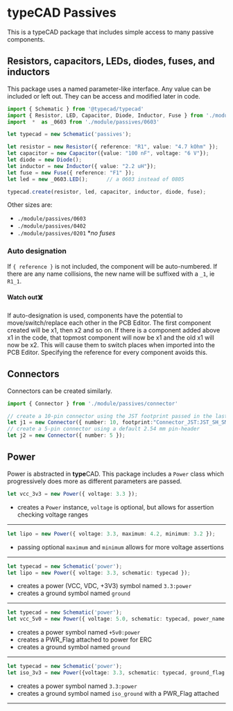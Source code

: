 # typeCAD Passives
This is a typeCAD package that includes simple access to many passive components. 

## Resistors, capacitors, LEDs, diodes, fuses, and inductors
This package uses a named parameter-like interface. Any value can be included or left out. They can be access and modified later in code. 

```ts
import { Schematic } from '@typecad/typecad'
import { Resistor, LED, Capacitor, Diode, Inductor, Fuse } from './module/passives/0805'
import  *  as _0603 from './module/passives/0603'

let typecad = new Schematic('passives');

let resistor = new Resistor({ reference: "R1", value: "4.7 kOhm" });
let capacitor = new Capacitor({value: "100 nF", voltage: "6 V"});
let diode = new Diode();
let inductor = new Inductor({ value: "2.2 uH"});
let fuse = new Fuse({ reference: "F1" });
let led = new _0603.LED();      // a 0603 instead of 0805

typecad.create(resistor, led, capacitor, inductor, diode, fuse);
```
Other sizes are:
- `./module/passives/0603`
- `./module/passives/0402`
- `./module/passives/0201` **no fuses*

### Auto designation
If `{ reference }` is not included, the component will be auto-numbered. If there are any name collisions, the new name will be suffixed with a `_1`, ie `R1_1`. 

#### Watch out☠️
If auto-designation is used, components have the potential to move/switch/replace each other in the PCB Editor. The first component created will be x1, then x2 and so on. If there is a component added above x1 in the code, that topmost component will now be x1 and the old x1 will now be x2. This will cause them to switch places when imported into the PCB Editor. Specifying the reference for every component avoids this. 

## Connectors
Connectors can be created similarly.

```ts
import { Connector } from './module/passives/connector'

// create a 10-pin connector using the JST footprint passed in the last parameter
let j1 = new Connector({ number: 10, footprint:"Connector_JST:JST_SH_SM10B-SRSS-TB_1x10-1MP_P1.00mm_Horizontal" });
// create a 5-pin connector using a default 2.54 mm pin-header
let j2 = new Connector({ number: 5 });
```

## Power 
Power is abstracted in **type**CAD. This package includes a `Power` class which progressively does more as different parameters are passed.

```ts
let vcc_3v3 = new Power({ voltage: 3.3 });
```
- creates a `Power` instance, `voltage` is optional, but allows for assertion checking voltage ranges
---
```ts
let lipo = new Power({ voltage: 3.3, maximum: 4.2, minimum: 3.2 });
```
- passing optional `maximum` and `minimum` allows for more voltage assertions
---
```ts
let typecad = new Schematic('power');
let lipo = new Power({ voltage: 3.3, schematic: typecad });
```
- creates a power (VCC, VDC, +3V3) symbol named `3.3:power`
- creates a ground symbol named `ground`
---
```ts
let typecad = new Schematic('power');
let vcc_5v0 = new Power({ voltage: 5.0, schematic: typecad, power_name: "+5v0", power_flag: true});
```
- creates a power symbol named `+5v0:power`
- creates a PWR_Flag attached to power for ERC
- creates a ground symbol named `ground`
---
```ts
let typecad = new Schematic('power');
let iso_3v3 = new Power({voltage: 3.3, schematic: typecad, ground_flag: true, ground_name: "iso_ground"});
```
- creates a power symbol named `3.3:power`
- creates a ground symbol named `iso_ground` with a PWR_Flag attached
---